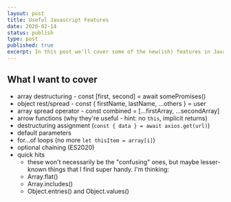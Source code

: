 ```yaml
---
layout: post
title: Useful Javascript Features
date: 2020-02-14
status: publish
type: post
published: true
excerpt: In this post we'll cover some of the new(ish) features in Javascript that I didn't really understand at first but now that I do, I find them super useful. Hopefully you'll take something away from this as well.
---
```


## What I want to cover

- array destructuring - const [first, second] = await somePromises()
- object rest/spread - const { firstName, lastName, ...others } = user
- array spread operator - const combined = [...firstArray, ...secondArray]
- arrow functions (why they're useful - hint: no `this`, implicit returns)
- destructuring assignment (`const { data } = await axios.get(url)`)
- default parameters
- for...of loops (no more `let thisItem = array[i]`)
- optional chaining (ES2020)
- quick hits
	- these won't necessarily be the "confusing" ones, but maybe lesser-known things that I find super handy. I'm thinking:
	- Array.flat()
	- Array.includes()
	- Object.entries() and Object.values()